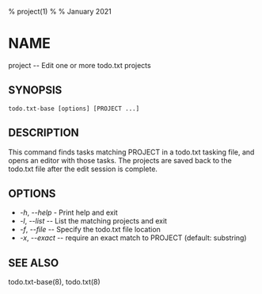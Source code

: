 % project(1)
%
% January 2021

# NAME

project -- Edit one or more todo.txt projects

## SYNOPSIS

`todo.txt-base [options] [PROJECT ...]`

## DESCRIPTION

This command finds tasks matching PROJECT in a todo.txt tasking file, and opens
an editor with those tasks. The projects are saved back to the todo.txt file
after the edit session is complete.

## OPTIONS
  * _-h_, _--help_ - Print help and exit
  * _-l_, _--list_ -- List the matching projects and exit
  * _-f_, _--file_ -- Specify the todo.txt file location
  * _-x_, _--exact_ -- require an exact match to PROJECT (default: substring)

## SEE ALSO

todo.txt-base(8), todo.txt(8)
